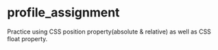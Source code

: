 # profile_assignment

Practice using CSS position property(absolute & relative) as well as CSS float property.
